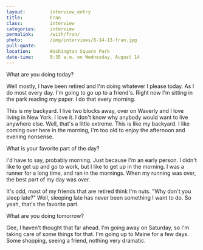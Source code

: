 ```yaml
---
layout:         interview_entry
title:          Fran
class:          interview
categories:     interview
permalink:      /with/fran/
photo:          /img/interviews/8-14-13-fran.jpg
pull-quote:
location:       Washington Square Park
date-time:      8:35 a.m. on Wednesday, August 14
---
```


<p class="question">What are you doing today?</p>
<p>Well mostly, I have been retired and I'm doing whatever I please today. As I do most every day. I'm going to go up to a friend's. Right now I'm sitting in the park reading my paper. I do that every morning.</p>

<p>This is my backyard. I live two blocks away, over on Waverly and I love living in New York. I love it. I don't know why anybody would want to live anywhere else. Well, that's a little extreme. This is like my backyard. I like coming over here in the morning, I'm too old to enjoy the afternoon and evening nonsense.</p>

<p class="question">What is your favorite part of the day?</p>

<p>I'd have to say, probably morning. Just because I'm an early person. I didn't like to get up and go to work, but I like to get up in the morning. I was a runner for a long time, and ran in the mornings. When my running was over, the best part of my day was over. </p>

<p>It's odd, most of my friends that are retired think I'm nuts. "Why don't you sleep late?" Well, sleeping late has never been something I want to do. So yeah, that's the favorite part.</p>

<p class="question">What are you doing tomorrow?</p>
<p>Gee, I haven't thought that far ahead. I'm going away on Saturday, so I'm taking care of some things for that. I'm going up to Maine for a few days. Some shopping, seeing a friend, nothing very dramatic.</p>